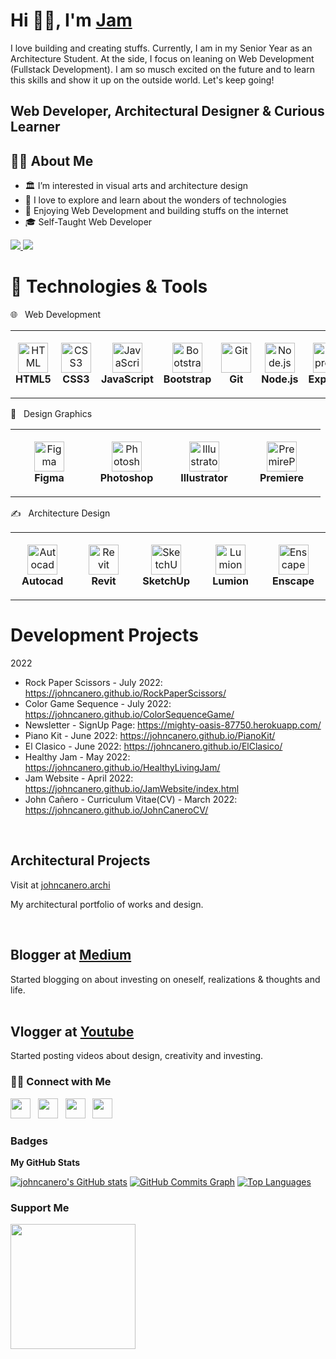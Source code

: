 <!--
**johncanero/JohnCanero** is a ✨ _special_ ✨ repository because its `README.md` (this file) appears on your GitHub profile.
Here are some ideas to get you started:
-->

# Hi 👋🏽, I'm [Jam](https://johncanero.github.io/JamWebsite/)

I love building and creating stuffs. Currently, I am in my Senior Year as an Architecture Student. At the side, I focus on leaning on Web Development (Fullstack Development). I am so musch excited on the future and to learn this skills and show it up on the outside world. Let's keep going! 

Web Developer, Architectural Designer & Curious Learner
-----------------------------

<h2> 👩‍💻 About Me </h2>

- 🏛️ I’m interested in visual arts and architecture design
- 🌱 I love to explore and learn about the wonders of technologies
- 💞️ Enjoying Web Development and building stuffs on the internet
- 🎓 Self-Taught Web Developer

<a href="https://www.twitter.com/johncaneroo" target="_blank" rel="noreferrer">
<img src="https://img.shields.io/twitter/follow/johncaneroo?logo=twitter&style=for-the-badge&color=0891b2&labelColor=1c1917"/>
</a>

<a href="https://www.github.com/johncanero" target="_blank" rel="noreferrer">
<img src="https://img.shields.io/github/followers/johncanero?logo=github&style=for-the-badge&color=0891b2&labelColor=1c1917"/>
</a>


# 🔧 Technologies & Tools
🌐 &nbsp; Web Development

<table>
  <tr>
    <td align="center" height="108" width="108">
      <img
        src="https://cdn.jsdelivr.net/gh/devicons/devicon/icons/html5/html5-plain.svg"
        width="48"
        height="48"
        alt="HTML"
      />
      <br /><strong>HTML5</strong>
    </td>
     <td align="center" height="108" width="108">
      <img
        src="https://cdn.jsdelivr.net/gh/devicons/devicon/icons/css3/css3-plain.svg"
        width="48"
        height="48"
        alt="CSS3"
      />
      <br /><strong>CSS3</strong>
    </td>
    <td align="center" height="108" width="108">
      <img
        src="https://cdn.jsdelivr.net/gh/devicons/devicon/icons/javascript/javascript-plain.svg"
        width="48"
        height="48"
        alt="JavaScript"
      />
      <br /><strong>JavaScript</strong>
    </td>
        <td align="center" height="108" width="108">
      <img
        src="https://cdn.jsdelivr.net/gh/devicons/devicon/icons/bootstrap/bootstrap-plain.svg"
        width="48"
        height="48"
        alt="Bootstrap"
      />
      <br /><strong>Bootstrap</strong>
    </td>
      <td align="center" height="108" width="108">
      <img
        src="https://cdn.jsdelivr.net/gh/devicons/devicon/icons/git/git-original.svg"
        width="48"
        height="48"
        alt="Git"
      />
      <br /><strong>Git</strong>
    </td>
     <td align="center" height="108" width="108">
      <img
        src="https://cdn.jsdelivr.net/gh/devicons/devicon/icons/nodejs/nodejs-original.svg"
        width="48"
        height="48"
        alt="Node.js"
      />
      <br /><strong>Node.js</strong>
    </td>
    <td align="center" height="108" width="108">
      <img
        src="https://cdn.jsdelivr.net/gh/devicons/devicon/icons/express/express-original.svg"
        width="48"
        height="48"
        alt="Express"
      />
      <br /><strong>Express</strong>
    </td>
    <td align="center" height="108" width="108">
      <img
        src="https://cdn.jsdelivr.net/gh/devicons/devicon/icons/npm/npm-original-wordmark.svg"
        width="48"
        height="48"
        alt="Npm"
      />
      <br /><strong>Npm</strong>
    </td>
      <td align="center" height="108" width="108">
      <img
        src="https://cdn.jsdelivr.net/gh/devicons/devicon/icons/heroku/heroku-original.svg"
        width="48"
        height="48"
        alt="Heroku"
      />
      <br /><strong>Heroku</strong>
    </td>
   </tr>
 </table>



📇 &nbsp; Design Graphics

<table>
  <tr>
      <td align="center" height="108" width="108">
      <img
        src="https://cdn.jsdelivr.net/gh/devicons/devicon/icons/figma/figma-original.svg"
        width="48"
        height="48"
        alt="Figma"
      />
      <br/><strong>Figma</strong>
    </td>
     <td align="center" height="108" width="108">
      <img
        src="https://cdn.jsdelivr.net/gh/devicons/devicon/icons/photoshop/photoshop-line.svg"
        width="48"
        height="48"
        alt="Photoshop"
      />
      <br /><strong>Photoshop</strong>
    </td>
    <td align="center" height="108" width="108">
      <img
        src="https://cdn.jsdelivr.net/gh/devicons/devicon/icons/illustrator/illustrator-line.svg"
        width="48"
        height="48"
        alt="Illustrator"
      />
      <br /><strong>Illustrator</strong>
    </td>
       <td align="center" height="108" width="108">
      <img
        src="https://cdn.jsdelivr.net/gh/devicons/devicon/icons/premierepro/premierepro-original.svg"
        width="48"
        height="48"
        alt="PremirePro"
      />
      <br /><strong>Premiere</strong>
    </td>
  </tr>
</table>

✍️ &nbsp; Architecture Design 

<table>
 <tr>
     <td align="center" height="108" width="108">
      <img
        src="https://hlc.so/wp-content/uploads/2020/04/autocad-d1d797239b.png"
        width="48"
        height="48"
        alt="Autocad"
      />
      <br/><strong>Autocad</strong>
    </td>
     <td align="center" height="108" width="108">
      <img
        src="https://w7.pngwing.com/pngs/161/856/png-transparent-autodesk-revit-architecture-building-information-modeling-computer-software-design-angle-text-logo-thumbnail.png"
        width="48"
        height="48"
        alt="Revit"
      />
      <br/><strong>Revit</strong>
    </td>
     <td align="center" height="108" width="108">
      <img
        src="https://seeklogo.com/images/S/sketchup-logo-5248E6166E-seeklogo.com.png"
        width="48"
        height="48"
        alt="SketchUp"
      />
      <br/><strong>SketchUp</strong>
    </td>
    <td align="center" height="108" width="108">
      <img
        src="https://seeklogo.com/images/L/lumion-3d-logo-948AF388BD-seeklogo.com.png"
        width="48"
        height="48"
        alt="Lumion"
      />
      <br/><strong>Lumion</strong>
    </td>
       <td align="center" height="108" width="108">
      <img
        src="https://gbdmagazine.com/wp-content/uploads/2022/04/Final_Enscape_Logo-Icon.png"
        width="48"
        height="48"
        alt="Enscape"
      />
      <br/><strong>Enscape</strong>
    </td>

 </tr>
 </table>



<!-- https://github.com/devicons/devicon/tree/master/icons -->


<h1> Development Projects </h1>

2022

 - Rock Paper Scissors - July 2022: https://johncanero.github.io/RockPaperScissors/ 
 - Color Game Sequence - July 2022: https://johncanero.github.io/ColorSequenceGame/
 - Newsletter - SignUp Page: https://mighty-oasis-87750.herokuapp.com/
 - Piano Kit - June 2022: https://johncanero.github.io/PianoKit/
 - El Clasico - June 2022: https://johncanero.github.io/ElClasico/
 - Healthy Jam - May 2022: https://johncanero.github.io/HealthyLivingJam/
 -  Jam Website - April 2022: https://johncanero.github.io/JamWebsite/index.html
 - John Cañero - Curriculum Vitae(CV) - March 2022: https://johncanero.github.io/JohnCaneroCV/

<br/>
<h2>Architectural Projects</h2>
  Visit at <a href="https://www.instagram.com/johncanero.archi/">johncanero.archi</a> 

  My architectural portfolio of works and design.
<br/>

<br/>
<h2> Blogger at <a href="https://medium.com/@johncanero">Medium</a> </h2>
 Started blogging on about investing on oneself, realizations & thoughts and life. 
<br/>

<br/>
<h2> Vlogger at <a href="https://www.youtube.com/channel/UCc5-wuapiL6SGf1eTpiWEkg">Youtube</a> </h2>
 Started posting videos about design, creativity and investing. 
<br/>


<h3> 🤝🏻 Connect with Me </h3>
<p align="left">
<a href="https://www.github.com/johncanero" target="_blank" rel="noreferrer"><img src="https://raw.githubusercontent.com/danielcranney/readme-generator/main/public/icons/socials/github-dark.svg" width="32" height="32" /></a> &nbsp;
<a href="https://www.linkedin.com/in/johncanero/" target="_blank" rel="noreferrer"><img src="https://raw.githubusercontent.com/danielcranney/readme-generator/main/public/icons/socials/linkedin.svg" width="32" height="32" /></a> &nbsp;
<a href="http://www.instagram.com/johncanero" target="_blank" rel="noreferrer"><img src="https://raw.githubusercontent.com/danielcranney/readme-generator/main/public/icons/socials/instagram.svg" width="32" height="32" /></a>  &nbsp;
<a href="https://www.twitter.com/johncaneroo" target="_blank" rel="noreferrer"><img src="https://raw.githubusercontent.com/danielcranney/readme-generator/main/public/icons/socials/twitter.svg" width="32" height="32" /></a>
</p>


### Badges

<b>My GitHub Stats</b>

<a href="http://www.github.com/johncanero"><img src="https://github-readme-stats.vercel.app/api?username=johncanero&show_icons=true&hide=&count_private=true&title_color=0891b2&text_color=ffffff&icon_color=0891b2&bg_color=1c1917&hide_border=true&show_icons=true" alt="johncanero's GitHub stats" /></a>
<a href="http://www.github.com/johncanero"><img src="https://activity-graph.herokuapp.com/graph?username=johncanero&bg_color=1c1917&color=ffffff&line=0891b2&point=ffffff&area_color=1c1917&area=true&hide_border=true&custom_title=GitHub%20Commits%20Graph" alt="GitHub Commits Graph" /></a>
<a href="https://github.com/johncanero" align="left"><img src="https://github-readme-stats.vercel.app/api/top-langs/?username=johncanero&langs_count=10&title_color=0891b2&text_color=ffffff&icon_color=0891b2&bg_color=1c1917&hide_border=true&locale=en&custom_title=Top%20%Languages" alt="Top Languages" /></a>



### Support Me
<a href="https://www.buymeacoffee.com/johncanero"><img src="https://cdn.buymeacoffee.com/buttons/v2/default-yellow.png" width="200" /></a>



<!-- Inspired by README.md of https://github.com/danielcranney --!>


